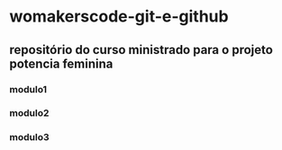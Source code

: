# womakerscode-git-e-github

## repositório do curso ministrado para o projeto potencia feminina 


### modulo1
### modulo2
### modulo3


